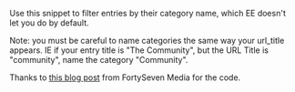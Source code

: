 Use this snippet to filter entries by their category name, which EE doesn't let you do by default. 

Note: you must be careful to name categories the same way your url_title appears. IE if your entry title is "The Community", but the URL Title is "community", name the category "Community".

Thanks to [this blog post](http://fortysevenmedia.com/blog/archives/setting_up_custom_category_url_structures_in_expressionengine/) from FortySeven Media for the code.
